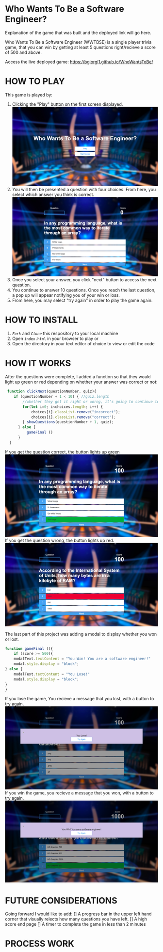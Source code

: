 # Who Wants To Be a Software Engineer?

Explanation of the game that was built and the deployed link will go here.

Who Wants To Be a Software Engineer (WWTBSE) is a single player trivia game, that you can win by getting at least 5 questions right/recieve a score of 500 and above. 

Access the live deployed game:
https://bgiorgi1.github.io/WhoWantsToBe/


# HOW TO PLAY
This game is played by:
1) Clicking the "Play" button on the first screen displayed.
![start](Start.png)
2) You will then be presented a question with four choices.  From here, you select which answer you think is correct.
![questions](Questions.png)
3) Once you select your answer, you click "next" button to access the next question.
4) You continue to answer 10 questions.  Once you reach the last question, a pop up will appear notifying you of your win or loss. 
5) From here, you may select "try again" in order to play the game again.

# HOW TO INSTALL

1. *`Fork`* and *`Clone`* this respository to your local machine
2. Open `index.html` in your browser to play or 
3. Open the directory in your text editor of choice to view or edit the code

# HOW IT WORKS
After the questions were complete, I added a function so that they would light up green or red depending on whether your answer was correct or not:
```javascript
 function clickNext(questionNumber, quiz){
    if (questionNumber + 1 < 10) { //quiz.length
        //whether they get it right or worng, it's going to continue to loop until max questions has been reached(10)
        for(let i=0; i<choices.length; i++) {
            choices[i].classList.remove("incorrect");
            choices[i].classList.remove("correct");
        } showQuestions(questionNumber + 1, quiz);
      } else {
          gameFinal ()
      }
  }
```
If you get the question correct, the button lights up green
![Correct](correct.png)
If you get the question wrong, the button lights up red.
![incorrect](Incorrect.png)

The last part of this project was adding a modal to display whether you won or lost.
```javascript
function gameFinal (){
    if (score >= 500){
    modalText.textContent = "You Win! You are a software engineer!"
    modal.style.display = "block";
} else {
    modalText.textContent = "You Lose!"
    modal.style.display = "block";
}
}
```
If you lose the game, You recieve a message that you lost, with a button to try again.
![youlost](Youlost.png)
If you win the game, you recieve a message that you won, with a button to try again.
![youwin](youwin.png)


# FUTURE CONSIDERATIONS
Going forward I would like to add:
[] A progress bar in the upper left hand corner that visually relects how many questions you have left.
[] A high score end page
[] A timer to complete the game in less than 2 minutes

# PROCESS WORK

